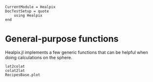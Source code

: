 ```@meta
CurrentModule = Healpix
DocTestSetup = quote
    using Healpix
end
```

# General-purpose functions

Healpix.jl implements a few generic functions that can be helpful when
doing calculations on the sphere.

```@docs
lat2colat
colat2lat
RecipesBase.plot
```

